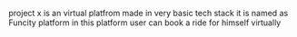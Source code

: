 project x is an virtual platfrom made in very basic tech stack 
it is named as Funcity platform
in this platform user can book a ride for himself virtually
